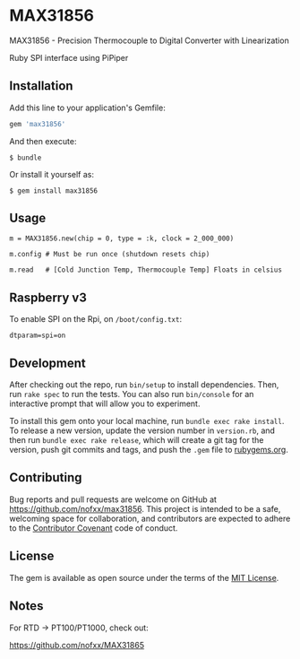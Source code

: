 # MAX31856

MAX31856 - Precision Thermocouple to Digital Converter with Linearization

Ruby SPI interface using PiPiper


## Installation

Add this line to your application's Gemfile:

```ruby
gem 'max31856'
```

And then execute:

    $ bundle

Or install it yourself as:

    $ gem install max31856


## Usage

    m = MAX31856.new(chip = 0, type = :k, clock = 2_000_000)

    m.config # Must be run once (shutdown resets chip)

    m.read   # [Cold Junction Temp, Thermocouple Temp] Floats in celsius


## Raspberry v3

To enable SPI on the Rpi, on `/boot/config.txt`:

    dtparam=spi=on


## Development

After checking out the repo, run `bin/setup` to install dependencies.
Then, run `rake spec` to run the tests. You can also run `bin/console`
for an interactive prompt that will allow you to experiment.

To install this gem onto your local machine, run `bundle exec rake install`.
To release a new version, update the version number in `version.rb`,
and then run `bundle exec rake release`, which will create a git tag
for the version, push git commits and tags, and push the `.gem`
file to [rubygems.org](https://rubygems.org).

## Contributing

Bug reports and pull requests are welcome on GitHub at https://github.com/nofxx/max31856.
This project is intended to be a safe, welcoming space for collaboration,
and contributors are expected to adhere to the [Contributor Covenant](http://contributor-covenant.org) code of conduct.

## License

The gem is available as open source under the terms of the [MIT License](https://opensource.org/licenses/MIT).


## Notes

For RTD -> PT100/PT1000, check out:

https://github.com/nofxx/MAX31865
